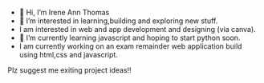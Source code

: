 - 👋 Hi, I’m Irene Ann Thomas
- 👀 I’m interested in learning,building and exploring new stuff.
- I am interested in web and app development and designing (via canva).
- 🌱 I’m currently learning javascript and hoping to start python soon.
- I am currently working on an exam remainder web application build using html,css and javascript.




Plz suggest me exiting project ideas!!


